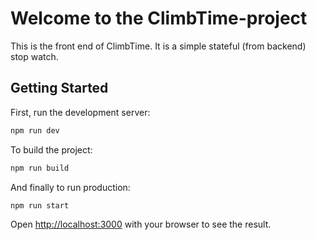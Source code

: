 # Welcome to the ClimbTime-project

This is the front end of ClimbTime. It is a simple stateful (from backend) stop watch.

## Getting Started

First, run the development server:

```bash
npm run dev
```

To build the project:
```bash
npm run build
```

And finally to run production:
```bash
npm run start
```

Open [http://localhost:3000](http://localhost:3000) with your browser to see the result.


